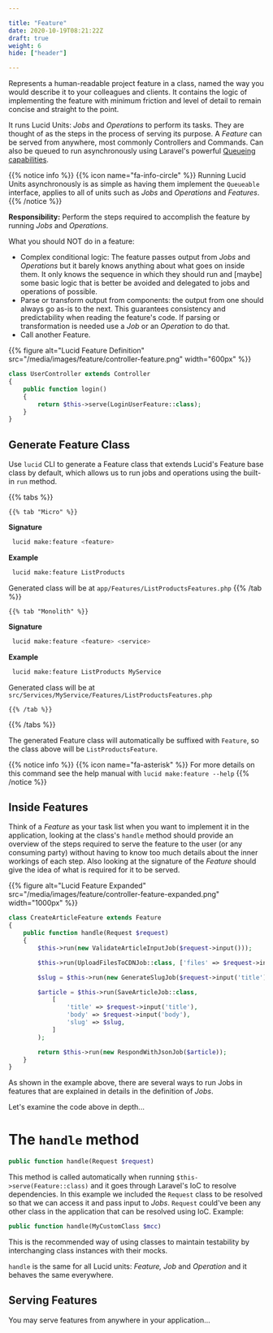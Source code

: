 ```yaml
---

title: "Feature"
date: 2020-10-19T08:21:22Z
draft: true
weight: 6
hide: ["header"]

---
```


Represents a human-readable project feature in a class, named the way you would describe it to your colleagues and clients.
It contains the logic of implementing the feature with minimum friction and level of detail to remain concise and straight to the point.

It runs Lucid Units: *Jobs* and *Operations* to perform its tasks. They are thought of as the steps in the process of serving its purpose. A *Feature* can be served from anywhere, most commonly Controllers and Commands. Can also be queued to run asynchronously using Laravel's powerful [Queueing capabilities](https://laravel.com/docs/queues).

{{% notice info %}}
{{% icon name="fa-info-circle" %}} Running Lucid Units asynchronously is as simple as having them implement the `Queueable` interface, applies to all of
units such as *Jobs* and *Operations* and *Features*.
{{% /notice %}}

**Responsibility:** Perform the steps required to accomplish the feature by running *Jobs* and *Operations*.

What you should NOT do in a feature:

- Complex conditional logic: The feature passes output from *Jobs* and *Operations* but it barely knows anything about what goes on inside them. It only knows the sequence in which they should run and [maybe] some basic logic that is better be avoided and delegated to jobs and operations of possible.
- Parse or transform output from components: the output from one should always go as-is to the next. This guarantees consistency and predictability when reading the feature's code. If parsing or transformation is needed use a *Job* or an *Operation* to do that.
- Call another Feature.

{{% figure alt="Lucid Feature Definition" src="/media/images/feature/controller-feature.png" width="600px" %}}

```php
class UserController extends Controller
{
    public function login()
    {
        return $this->serve(LoginUserFeature::class);
    }
}
```

## Generate Feature Class
Use `lucid` CLI to generate a Feature class that extends Lucid's Feature base class by default, which allows us to run jobs and operations using the built-in `run` method.


{{% tabs %}}

    {{% tab "Micro" %}}
**Signature**
```bash
 lucid make:feature <feature>
```

**Example**
```bash
 lucid make:feature ListProducts
```
Generated class will be at `app/Features/ListProductsFeatures.php`
    {{% /tab %}}


    {{% tab "Monolith" %}}
**Signature**
```bash
 lucid make:feature <feature> <service>
```

**Example**
```bash
 lucid make:feature ListProducts MyService
```
Generated class will be at `src/Services/MyService/Features/ListProductsFeatures.php`

    {{% /tab %}}

{{% /tabs %}}


The generated Feature class will automatically be suffixed with `Feature`, so the
class above will be `ListProductsFeature`.

{{% notice info %}}
{{% icon name="fa-asterisk" %}} For more details on this command see the help manual with `lucid make:feature --help`
{{% /notice %}}

## Inside Features

Think of a *Feature* as your task list when you want to implement it in the application, looking at the class's `handle` method should provide an overview of the steps required to serve the feature to the user (or any consuming party) without having to know too much details about the inner workings of each step. Also looking at the signature of the *Feature* should give the idea of what is required for it to be served.

{{% figure alt="Lucid Feature Expanded" src="/media/images/feature/controller-feature-expanded.png" width="1000px" %}}

```php
class CreateArticleFeature extends Feature
{
    public function handle(Request $request)
    {
        $this->run(new ValidateArticleInputJob($request->input()));

        $this->run(UploadFilesToCDNJob::class, ['files' => $request->input('files')]);

        $slug = $this->run(new GenerateSlugJob($request->input('title')));

        $article = $this->run(SaveArticleJob::class,
            [
                'title' => $request->input('title'),
                'body' => $request->input('body'),
                'slug' => $slug,
            ]
        );

        return $this->run(new RespondWithJsonJob($article));
    }
}
```

As shown in the example above, there are several ways to run Jobs in features that are explained in details in the definition of *Jobs*.

Let's examine the code above in depth...

# The `handle` method

```php
public function handle(Request $request)
```

This method is called automatically when running `$this->serve(Feature::class)` and it goes through Laravel's IoC to resolve dependencies. In this example we included the `Request` class to be resolved so that we can access it and pass input to *Jobs*. `Request` could've been any other class in the application that can be resolved using IoC. Example:

```php
public function handle(MyCustomClass $mcc)
```

This is the recommended way of using classes to maintain testability by interchanging class instances with their mocks.

`handle` is the same for all Lucid units: *Feature, Job* and *Operation* and it behaves the same everywhere.

## Serving Features

You may serve features from anywhere in your application...

